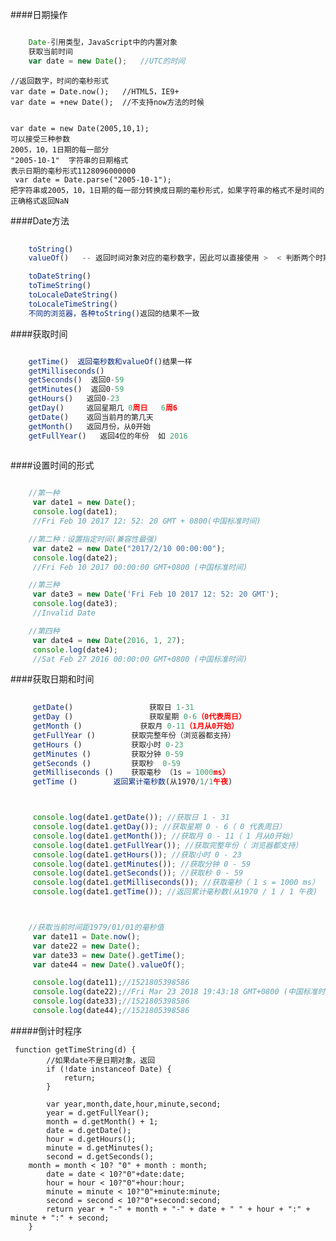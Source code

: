 ####日期操作

```js

    Date-引用类型，JavaScript中的内置对象
    获取当前时间
    var date = new Date();   //UTC的时间
```

    //返回数字，时间的毫秒形式
    var date = Date.now();   //HTML5，IE9+
    var date = +new Date();  //不支持now方法的时候


    var date = new Date(2005,10,1); 
    可以接受三种参数
    2005，10，1日期的每一部分
    "2005-10-1"  字符串的日期格式
    表示日期的毫秒形式1128096000000
     var date = Date.parse("2005-10-1");
    把字符串或2005，10，1日期的每一部分转换成日期的毫秒形式，如果字符串的格式不是时间的正确格式返回NaN


####Date方法

```js
    
    toString()
    valueOf()   -- 返回时间对象对应的毫秒数字，因此可以直接使用 >  < 判断两个时期的大小

    toDateString()
    toTimeString()
    toLocaleDateString()
    toLocaleTimeString()
    不同的浏览器，各种toString()返回的结果不一致

```

####获取时间

```js

    getTime()  返回毫秒数和valueOf()结果一样
    getMilliseconds() 
    getSeconds()  返回0-59
    getMinutes()  返回0-59
    getHours()   返回0-23
    getDay()     返回星期几 0周日   6周6
    getDate()    返回当前月的第几天
    getMonth()   返回月份，从0开始
    getFullYear()   返回4位的年份  如 2016
    
```

####设置时间的形式

```js

    //第一种
     var date1 = new Date();
     console.log(date1);
     //Fri Feb 10 2017 12: 52: 20 GMT + 0800(中国标准时间)

    //第二种：设置指定时间(兼容性最强)
     var date2 = new Date("2017/2/10 00:00:00");
     console.log(date2);
     //Fri Feb 10 2017 00:00:00 GMT+0800 (中国标准时间)

    //第三种
     var date3 = new Date('Fri Feb 10 2017 12: 52: 20 GMT');
     console.log(date3);
     //Invalid Date

    //第四种
     var date4 = new Date(2016, 1, 27);
     console.log(date4);
     //Sat Feb 27 2016 00:00:00 GMT+0800 (中国标准时间)

```
####获取日期和时间

```js
    
     getDate()                 获取日 1-31
     getDay ()                 获取星期 0-6（0代表周日）
     getMonth ()             获取月 0-11（1月从0开始）
     getFullYear ()	       获取完整年份（浏览器都支持）
     getHours ()	       获取小时 0-23
     getMinutes ()	       获取分钟 0-59
     getSeconds ()	       获取秒  0-59
     getMilliseconds ()    获取毫秒 （1s = 1000ms）
     getTime ()	       返回累计毫秒数(从1970/1/1午夜)



     console.log(date1.getDate()); //获取日 1 - 31 
     console.log(date1.getDay()); //获取星期 0 - 6（ 0 代表周日）
     console.log(date1.getMonth()); //获取月 0 - 11（ 1 月从0开始）
     console.log(date1.getFullYear()); //获取完整年份（ 浏览器都支持）
     console.log(date1.getHours()); //获取小时 0 - 23
     console.log(date1.getMinutes()); //获取分钟 0 - 59
     console.log(date1.getSeconds()); //获取秒 0 - 59
     console.log(date1.getMilliseconds()); //获取毫秒（ 1 s = 1000 ms）
     console.log(date1.getTime()); //返回累计毫秒数(从1970 / 1 / 1 午夜)



    //获取当前时间距1979/01/01的毫秒值
     var date11 = Date.now();
     var date22 = new Date();
     var date33 = new Date().getTime();
     var date44 = new Date().valueOf();

     console.log(date11);//1521805398586
     console.log(date22);//Fri Mar 23 2018 19:43:18 GMT+0800 (中国标准时间)
     console.log(date33);//1521805398586
     console.log(date44);//1521805398586

```

#####倒计时程序
    
     function getTimeString(d) {
            //如果date不是日期对象，返回
            if (!date instanceof Date) {
                return;
            }

            var year,month,date,hour,minute,second;
            year = d.getFullYear();
            month = d.getMonth() + 1;
            date = d.getDate();
            hour = d.getHours();
            minute = d.getMinutes();
            second = d.getSeconds();
	    month = month < 10? "0" + month : month;
            date = date < 10?"0"+date:date;
            hour = hour < 10?"0"+hour:hour;
            minute = minute < 10?"0"+minute:minute;
            second = second < 10?"0"+second:second;
            return year + "-" + month + "-" + date + " " + hour + ":" + minute + ":" + second;
        }



